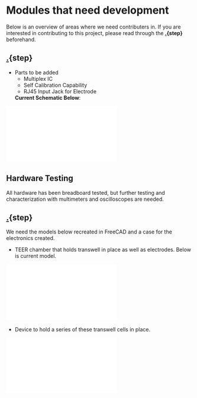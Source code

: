 # Modules that need development

Below is an overview of areas where we need contributers in. If you are interested in contributing to this project, please read through the **[.](contribution_guide.md){step}** beforehand. 
## [.](hardware.md){step}
* Parts to be added
    * Multiplex IC
    * Self Calibration Capability
    * RJ45 Input Jack for Electrode</ul>
**Current Schematic Below**:


![](documents/Schematic_Flexi-TEER_2022-04-20.pdf)


## Hardware Testing
All hardware has been breadboard tested, but further testing and characterization with multimeters and oscilloscopes are needed. 




## [.](Accessories.md){step}

We need the models below recreated in FreeCAD and a case for the electronics created. 

* TEER chamber that holds transwell in place as well as electrodes. Below is current model. 






![](models/CustomtranswellTEERchamber002.stl)







* Device to hold a series of these transwell cells in place. 


![](models/TEErMainDesignA.stl)










